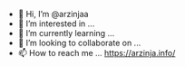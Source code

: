 - 👋 Hi, I’m @arzinjaa
- 👀 I’m interested in ...
- 🌱 I’m currently learning ...
- 💞️ I’m looking to collaborate on ...
- 📫 How to reach me ...
https://arzinja.info/
<!---
arzinjaa/arzinjaa is a ✨ special ✨ repository because its `README.md` (this file) appears on your GitHub profile.
You can click the Preview link to take a look at your changes.
--->
